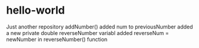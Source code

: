 # hello-world
Just another repository
addNumber() added num to previousNumber
added a new private double reverseNumber variabl
added reverseNum = newNumber in reverseNumber() function
